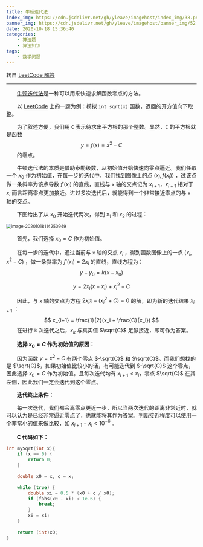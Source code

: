```yaml
---
title: 牛顿迭代法
index_img: https://cdn.jsdelivr.net/gh/yleave/imagehost/index_img/38.png
banner_img: https://cdn.jsdelivr.net/gh/yleave/imagehost/banner_img/52.jpg
date: 2020-10-18 15:36:40
categories:
    - 算法题
    - 算法知识
tags:
    - 数学问题
---
```


转自 [LeetCode 解答](https://leetcode-cn.com/problems/sqrtx/solution/x-de-ping-fang-gen-by-leetcode-solution/)

---

&emsp;&emsp;[牛顿迭代法](https://baike.baidu.com/item/牛顿迭代法)是一种可以用来快速求解函数零点的方法。



&emsp;&emsp;以 [LeetCode](https://leetcode-cn.com/problems/sqrtx/) 上的一题为例：模拟 `int sqrt(x)` 函数，返回的开方值向下取整。

&emsp;&emsp;为了叙述方便，我们用 `C` 表示待求出平方根的那个整数。显然，`C` 的平方根就是函数
$$
y = f(x) = x^2 - C
$$
&emsp;&emsp;的零点。



&emsp;&emsp;牛顿迭代法的本质是借助泰勒级数，从初始值开始快速向零点逼近。我们任取一个 $x_0$ 作为初始值，在每一步的迭代中，我们找到图像上的点 $(x_i,f(x_i))$ ，过该点做一条斜率为该点导数 $f'(x_i)$ 的直线，直线与 `x` 轴的交点记为 $x_{i+1}$，$x_{i+1}$ 相对于 $x_i$ 而言距离零点更加接近。进过多次迭代后，就能得到一个非常接近零点的与 `x` 轴的交点。

&emsp;&emsp;下图给出了从 $x_0$ 开始迭代两次，得到 $x_1$ 和 $x_2$ 的过程：

<img src="https://cdn.jsdelivr.net/gh/yleave/imagehost/img/image-20201018114250949.png" alt="image-20201018114250949" style="zoom:80%;" />

&emsp;&emsp;首先，我们选择 $x_0 = C$ 作为初始值。

&emsp;&emsp;在每一步的迭代中，通过当前与 `x` 轴的交点 $x_i$ ，得到函数图像上的一点 $(x_i, x^2 - C)$ ，做一条斜率为 $f'(x_i) = 2x_i$ 的直线，直线方程为：
$$
y - y_0 = k(x - x_0)
$$

$$
y = 2x_i(x - x_i) + x_i^2 - C
$$

&emsp;&emsp;因此，与 `x` 轴的交点为方程 $2x_ix - (x_i^2 + C) = 0$ 的解，即为新的迭代结果 $x_{i+1}$ ：
$$
x_{i+1} = \frac{1}{2}(x_i + \frac{C}{x_i})
$$
&emsp;&emsp;在进行 `k` 次迭代之后，$x_k$ 与真实值 $\sqrt{C}$ 足够接近，即可作为答案。



&emsp;&emsp;**选择 $x_0 = C$ 作为初始值的原因：**

&emsp;&emsp;因为函数 $y = x^2 - C$ 有两个零点 $-\sqrt{C}$ 和 $\sqrt{C}$。而我们想找的是 $\sqrt{C}$，如果初始值比较小的话，有可能迭代到 $-\sqrt{C}$ 这个零点，因此选择 $x_0 = C$ 作为初始值。且每次迭代均有 $x_{i+1} < x_i$，零点 $\sqrt{C}$ 在其左侧，因此我们一定会迭代到这个零点。



&emsp;&emsp;**迭代终止条件：**

&emsp;&emsp;每一次迭代，我们都会离零点更近一步，所以当两次迭代的距离非常近时，就可以认为是已经非常逼近零点了，也就能将其作为答案。判断接近程度可以使用一个非常小的值来做比较，如 $x_{i+1} - x_i < 10^{-6}$ 。

&emsp;&emsp;**C 代码如下：**

```c
int mySqrt(int x){
    if (x == 0) {
        return 0;
    }
    
    double x0 = x, c = x;

    while (true) {
        double xi = 0.5 * (x0 + c / x0);
        if (fabs(x0 - xi) < 1e-6) {
            break;
        }
        x0 = xi;
    }
    
    return (int)x0;
}
```

